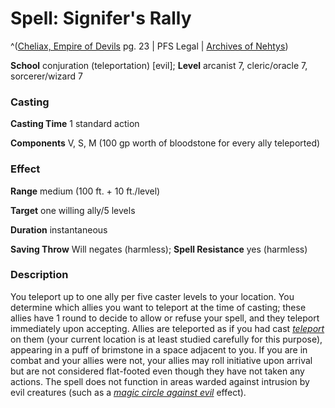 # Spell: Signifer's Rally

^([Cheliax, Empire of Devils][ss-signifer-s-rally] pg. 23 | PFS Legal | [Archives of Nehtys][sn-signifer-s-rally])

**School** conjuration (teleportation) [evil]; **Level** arcanist 7, cleric/oracle 7, sorcerer/wizard 7

### Casting

**Casting Time** 1 standard action  

**Components** V, S, M (100 gp worth of bloodstone for every ally teleported)

### Effect

**Range** medium (100 ft. + 10 ft./level)  

**Target** one willing ally/5 levels  

**Duration** instantaneous  

**Saving Throw** Will negates (harmless); **Spell Resistance** yes (harmless)

### Description

You teleport up to one ally per five caster levels to your location. You determine which allies you want to teleport at the time of casting; these allies have 1 round to decide to allow or refuse your spell, and they teleport immediately upon accepting. Allies are teleported as if you had cast _[teleport]_ on them (your current location is at least studied carefully for this purpose), appearing in a puff of brimstone in a space adjacent to you. If you are in combat and your allies were not, your allies may roll initiative upon arrival but are not considered flat-footed even though they have not taken any actions. The spell does not function in areas warded against intrusion by evil creatures (such as a _[magic circle against evil]_ effect).

[ss-signifer-s-rally]: http://paizo.com/store/downloads/p
[sn-signifer-s-rally]: http://www.archivesofnethys.com/SpellDisplay.aspx?ItemName=Signifer%27s%20Rally
[teleport]: http://www.archivesofnethys.com/SpellDisplay.aspx?ItemName=teleport
[magic circle against evil]: http://www.archivesofnethys.com/SpellDisplay.aspx?ItemName=magic%20circle%20against%20evil